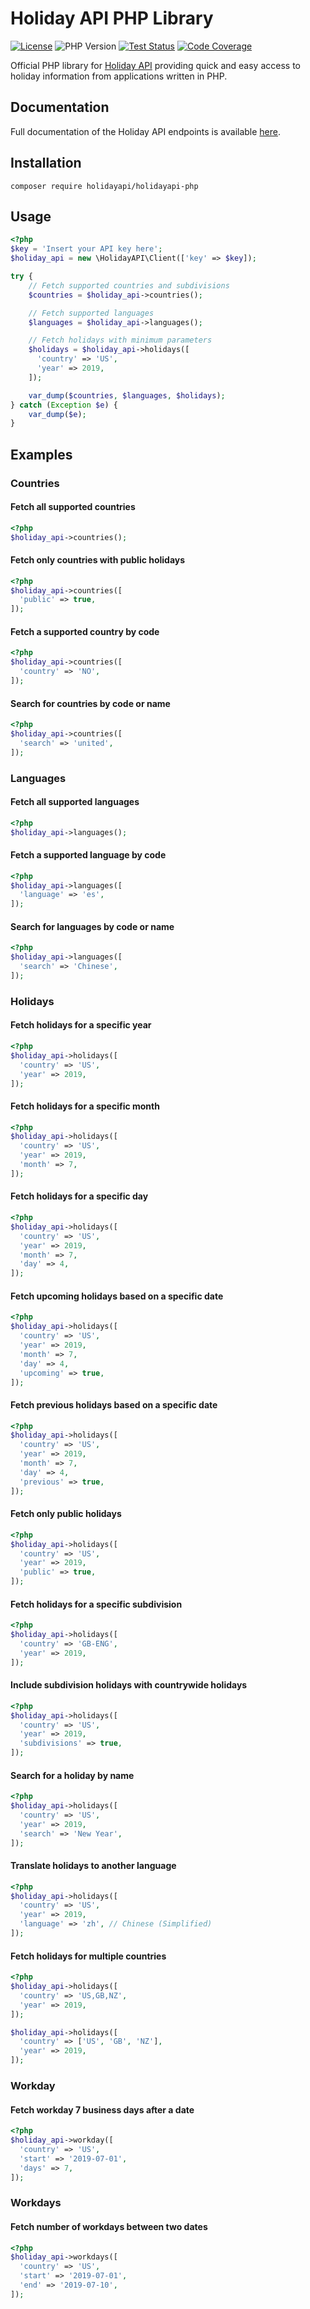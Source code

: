 # Holiday API PHP Library

[![License](https://img.shields.io/packagist/l/holidayapi/holidayapi-php?style=for-the-badge)](https://github.com/holidayapi/holidayapi-php/blob/master/LICENSE)
![PHP Version](https://img.shields.io/packagist/php-v/holidayapi/holidayapi-php?style=for-the-badge)
[![Test Status](https://img.shields.io/github/workflow/status/holidayapi/holidayapi-php/Test?style=for-the-badge)](https://github.com/holidayapi/holidayapi-php/actions)
[![Code Coverage](https://img.shields.io/codecov/c/github/holidayapi/holidayapi-php?style=for-the-badge)](https://codecov.io/gh/holidayapi/holidayapi-php)

Official PHP library for [Holiday API](https://holidayapi.com) providing quick
and easy access to holiday information from applications written in PHP.

## Documentation

Full documentation of the Holiday API endpoints is available
[here](https://holidayapi.com/docs).

## Installation

```shell
composer require holidayapi/holidayapi-php
```

## Usage

```php
<?php
$key = 'Insert your API key here';
$holiday_api = new \HolidayAPI\Client(['key' => $key]);

try {
    // Fetch supported countries and subdivisions
    $countries = $holiday_api->countries();

    // Fetch supported languages
    $languages = $holiday_api->languages();

    // Fetch holidays with minimum parameters
    $holidays = $holiday_api->holidays([
      'country' => 'US',
      'year' => 2019,
    ]);

    var_dump($countries, $languages, $holidays);
} catch (Exception $e) {
    var_dump($e);
}
```

## Examples

### Countries

#### Fetch all supported countries

```php
<?php
$holiday_api->countries();
```

#### Fetch only countries with public holidays

```php
<?php
$holiday_api->countries([
  'public' => true,
]);
```

#### Fetch a supported country by code

```php
<?php
$holiday_api->countries([
  'country' => 'NO',
]);
```

#### Search for countries by code or name

```php
<?php
$holiday_api->countries([
  'search' => 'united',
]);
```

### Languages

#### Fetch all supported languages

```php
<?php
$holiday_api->languages();
```

#### Fetch a supported language by code

```php
<?php
$holiday_api->languages([
  'language' => 'es',
]);
```

#### Search for languages by code or name

```php
<?php
$holiday_api->languages([
  'search' => 'Chinese',
]);
```

### Holidays

#### Fetch holidays for a specific year

```php
<?php
$holiday_api->holidays([
  'country' => 'US',
  'year' => 2019,
]);
```

#### Fetch holidays for a specific month

```php
<?php
$holiday_api->holidays([
  'country' => 'US',
  'year' => 2019,
  'month' => 7,
]);
```

#### Fetch holidays for a specific day

```php
<?php
$holiday_api->holidays([
  'country' => 'US',
  'year' => 2019,
  'month' => 7,
  'day' => 4,
]);
```

#### Fetch upcoming holidays based on a specific date

```php
<?php
$holiday_api->holidays([
  'country' => 'US',
  'year' => 2019,
  'month' => 7,
  'day' => 4,
  'upcoming' => true,
]);
```

#### Fetch previous holidays based on a specific date

```php
<?php
$holiday_api->holidays([
  'country' => 'US',
  'year' => 2019,
  'month' => 7,
  'day' => 4,
  'previous' => true,
]);
```

#### Fetch only public holidays

```php
<?php
$holiday_api->holidays([
  'country' => 'US',
  'year' => 2019,
  'public' => true,
]);
```

#### Fetch holidays for a specific subdivision

```php
<?php
$holiday_api->holidays([
  'country' => 'GB-ENG',
  'year' => 2019,
]);
```

#### Include subdivision holidays with countrywide holidays

```php
<?php
$holiday_api->holidays([
  'country' => 'US',
  'year' => 2019,
  'subdivisions' => true,
]);
```

#### Search for a holiday by name

```php
<?php
$holiday_api->holidays([
  'country' => 'US',
  'year' => 2019,
  'search' => 'New Year',
]);
```

#### Translate holidays to another language

```php
<?php
$holiday_api->holidays([
  'country' => 'US',
  'year' => 2019,
  'language' => 'zh', // Chinese (Simplified)
]);
```

#### Fetch holidays for multiple countries

```php
<?php
$holiday_api->holidays([
  'country' => 'US,GB,NZ',
  'year' => 2019,
]);

$holiday_api->holidays([
  'country' => ['US', 'GB', 'NZ'],
  'year' => 2019,
]);
```

### Workday

#### Fetch workday 7 business days after a date

```php
<?php
$holiday_api->workday([
  'country' => 'US',
  'start' => '2019-07-01',
  'days' => 7,
]);
```

### Workdays

#### Fetch number of workdays between two dates

```php
<?php
$holiday_api->workdays([
  'country' => 'US',
  'start' => '2019-07-01',
  'end' => '2019-07-10',
]);
```
